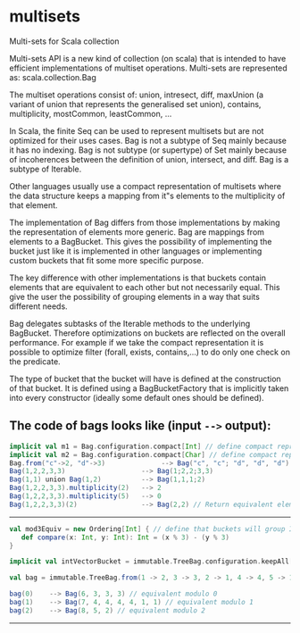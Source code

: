 multisets
=========

Multi-sets for Scala collection

Multi-sets API is a new kind of collection (on scala) that is intended to have efficient implementations of multiset operations. Multi-sets are represented as: scala.collection.Bag

The multiset operations consist of: union, intresect, diff, maxUnion (a variant of union that represents the generalised set union), contains, multiplicity, mostCommon, leastCommon, ...

In Scala, the finite Seq can be used to represent multisets but are not optimized for their uses cases. Bag is not a subtype of Seq mainly because it has no indexing. Bag is not subtype (or supertype) of Set mainly because of incoherences between the definition of union, intersect, and diff. Bag is a subtype of Iterable.

Other languages usually use a compact representation of multisets where the data structure keeps a mapping from it"s elements to the multiplicity of that element.

The implementation of Bag differs from those implementations by making the representation of elements more generic. Bag are mappings from elements to a BagBucket. This gives the possibility of implementing the bucket just like it is implemented in other languages or implementing custom buckets that fit some more specific purpose.

The key difference with other implementations is that buckets contain elements that are equivalent to each other but not necessarily equal. This give the user the possibility of grouping elements in a way that suits different needs.

Bag delegates subtasks of the Iterable methods to the underlying BagBucket. Therefore optimizations on buckets are reflected on the overall performance. For example if we take the compact representation it is possible to optimize filter (forall, exists, contains,...) to do only one check on the predicate.

The type of bucket that the bucket will have is defined at the construction of that bucket. It is defined using a BagBucketFactory that is implicitly taken into every constructor (ideally some default ones should be defined).

The code of bags looks like (input `-->` output):
------------------------------------------------------------------------
```scala
implicit val m1 = Bag.configuration.compact[Int] // define compact representation for Int
implicit val m2 = Bag.configuration.compact[Char] // define compact representation for Char
Bag.from("c"->2, "d"->3)              --> Bag("c", "c"; "d", "d", "d")
Bag(1,2,2,3,3)                   --> Bag(1;2,2;3,3)
Bag(1,1) union Bag(1,2)          --> Bag(1,1,1;2)
Bag(1,2,2,3,3).multiplicity(2)   --> 2
Bag(1,2,2,3,3).multiplicity(5)   --> 0
Bag(1,2,2,3,3)(2)                --> Bag(2,2) // Return equivalent elements
```
------------------------------------------------------------------------
```scala
val mod3Equiv = new Ordering[Int] { // define that buckets will group Int that are equivalent modulo 3
   def compare(x: Int, y: Int): Int = (x % 3) - (y % 3)
}

implicit val intVectorBucket = immutable.TreeBag.configuration.keepAll[Int](mod3Equiv)

val bag = immutable.TreeBag.from(1 -> 2, 3 -> 3, 2 -> 1, 4 -> 4, 5 -> 1, 6 -> 1, 7 -> 1, 8 -> 1)

bag(0)    --> Bag(6, 3, 3, 3) // equivalent modulo 0
bag(1)    --> Bag(7, 4, 4, 4, 4, 1, 1) // equivalent modulo 1
bag(2)    --> Bag(8, 5, 2) // equivalent modulo 2
```
----------------------------------------------


